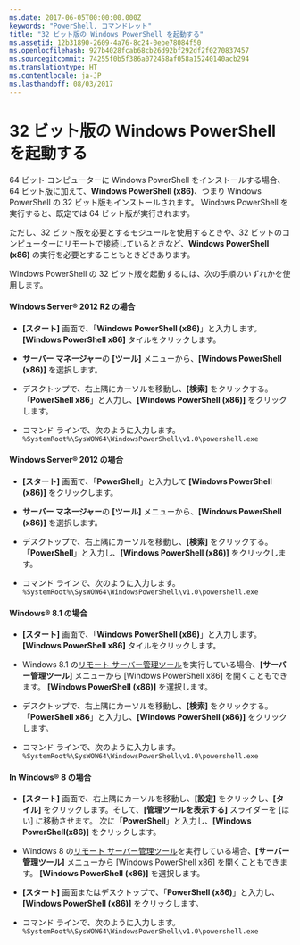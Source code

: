 ```yaml
---
ms.date: 2017-06-05T00:00:00.000Z
keywords: "PowerShell, コマンドレット"
title: "32 ビット版の Windows PowerShell を起動する"
ms.assetid: 12b31890-2609-4a76-8c24-0ebe78084f50
ms.openlocfilehash: 927b4028fcab68cb26d92bf292df2f0270837457
ms.sourcegitcommit: 74255f0b5f386a072458af058a15240140acb294
ms.translationtype: HT
ms.contentlocale: ja-JP
ms.lasthandoff: 08/03/2017
---
```

# <a name="starting-the-32-bit-version-of-windows-powershell"></a>32 ビット版の Windows PowerShell を起動する
64 ビット コンピューターに Windows PowerShell をインストールする場合、64 ビット版に加えて、**Windows PowerShell (x86)**、つまり Windows PowerShell の 32 ビット版もインストールされます。 Windows PowerShell を実行すると、既定では 64 ビット版が実行されます。

ただし、32 ビット版を必要とするモジュールを使用するときや、32 ビットのコンピューターにリモートで接続しているときなど、**Windows PowerShell (x86)** の実行を必要とすることもときどきあります。

Windows PowerShell の 32 ビット版を起動するには、次の手順のいずれかを使用します。

#### <a name="in-windows-server-2012-r2"></a>Windows Server® 2012 R2 の場合

-   **[スタート]** 画面で、「**Windows PowerShell (x86)**」と入力します。 **[Windows PowerShell x86]** タイルをクリックします。

-   **サーバー マネージャー**の **[ツール]** メニューから、**[Windows PowerShell (x86)]** を選択します。

-   デスクトップで、右上隅にカーソルを移動し、**[検索]** をクリックする。「**PowerShell x86**」と入力し、**[Windows PowerShell (x86)]** をクリックします。

-   コマンド ラインで、次のように入力します。`%SystemRoot%\SysWOW64\WindowsPowerShell\v1.0\powershell.exe`

#### <a name="in-windows-server-2012"></a>Windows Server® 2012 の場合

-   **[スタート]** 画面で、「**PowerShell**」と入力して **[Windows PowerShell (x86)]** をクリックします。

-   **サーバー マネージャー**の **[ツール]** メニューから、**[Windows PowerShell (x86)]** を選択します。

-   デスクトップで、右上隅にカーソルを移動し、**[検索]** をクリックする。「**PowerShell**」と入力し、**[Windows PowerShell (x86)]** をクリックします。

-   コマンド ラインで、次のように入力します。`%SystemRoot%\SysWOW64\WindowsPowerShell\v1.0\powershell.exe`

#### <a name="in-windows-81"></a>Windows® 8.1 の場合

-   **[スタート]** 画面で、「**Windows PowerShell (x86)**」と入力します。 **[Windows PowerShell x86]** タイルをクリックします。

-   Windows 8.1 の[リモート サーバー管理ツール](http://go.microsoft.com/fwlink/?LinkID=304145)を実行している場合、**[サーバー管理ツール]** メニューから [Windows PowerShell x86] を開くこともできます。 **[Windows PowerShell (x86)]** を選択します。

-   デスクトップで、右上隅にカーソルを移動し、**[検索]** をクリックする。「**PowerShell x86**」と入力し、**[Windows PowerShell (x86)]** をクリックします。
   
-   コマンド ラインで、次のように入力します。`%SystemRoot%\SysWOW64\WindowsPowerShell\v1.0\powershell.exe`

#### <a name="in-windows-8"></a>In Windows® 8 の場合

-   **[スタート]** 画面で、右上隅にカーソルを移動し、**[設定]** をクリックし、**[タイル]** をクリックします。そして、**[管理ツールを表示する]** スライダーを [はい] に移動させます。 次に「**PowerShell**」と入力し、**[Windows PowerShell(x86)]** をクリックします。

-   Windows 8 の[リモート サーバー管理ツール](http://www.microsoft.com/download/details.aspx?id=28972)を実行している場合、**[サーバー管理ツール]** メニューから [Windows PowerShell x86] を開くこともできます。 **[Windows PowerShell (x86)]** を選択します。

-   **[スタート]** 画面またはデスクトップで、「**PowerShell (x86)**」と入力し、**[Windows PowerShell (x86)]** をクリックします。

-   コマンド ラインで、次のように入力します。`%SystemRoot%\SysWOW64\WindowsPowerShell\v1.0\powershell.exe`

